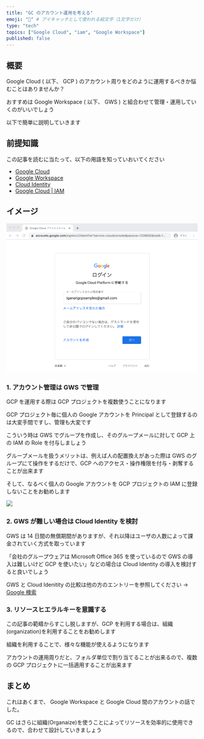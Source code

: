 ```yaml
---
title: "GC のアカウント運用を考える"
emoji: "📝" # アイキャッチとして使われる絵文字（1文字だけ）
type: "tech"
topics: ["Google Cloud", "iam", "Google Workspace"]
published: false
---
```


## 概要

Google Cloud ( 以下、 GCP ) のアカウント周りをどのように運用するべきか悩むことはありませんか？

おすすめは Google Workspace ( 以下、 GWS ) と組合わせて管理・運用していくのがいいでしょう

以下で簡単に説明していきます

## 前提知識

この記事を読むに当たって、以下の用語を知っていおいてください

+ [Google Cloud](https://cloud.google.com/)
+ [Google Workspace](https://workspace.google.com/)
+ [Cloud Identity](https://support.google.com/cloudidentity/answer/7319251)
+ [Google Cloud | IAM](https://cloud.google.com/iam/docs/overview)

## イメージ

![](https://raw.githubusercontent.com/iganari/zenn-public/main/articles/images/000-gcp-free-tier/02.png)

### 1. アカウント管理は GWS で管理

GCP を運用する際は GCP プロジェクトを複数使うことになります

GCP プロジェクト毎に個人の Google アカウントを Principal として登録するのは大変手間ですし、管理も大変です

こういう時は GWS でグループを作成し、そのグループメールに対して GCP 上の IAM の Role を付与しましょう

グループメールを扱うメリットは、例えば人の配置換えがあった際は GWS のグループにて操作をするだけで、GCP へのアクセス・操作権限を付与・剥奪することが出来ます

そして、なるべく個人の Google アカウントを GCP プロジェクトの IAM に登録しないことをお勧めします

![](https://cloud.google.com/iam/img/iam-overview-basics.svg)

### 2. GWS が難しい場合は Cloud Identity を検討

GWS は 14 日間の無償期間がありますが、それ以降はユーザの人数によって課金されていく方式を取っています

「会社のグループウェアは Microsoft Office 365 を使っているので GWS の導入は難しいけど GCP を使いたい」などの場合は Cloud Identity の導入を検討すると良いでしょう

GWS と Cloud Idenitity の比較は他の方のエントリーを参照してください -> [Google 検索](https://www.google.com/search?q=cloud+identity+google+workspace+%E9%81%95%E3%81%84)

### 3. リソースヒエラルキーを意識する

この記事の範疇からすこし脱しますが、GCP を利用する場合は、組織(organization)を利用することをお勧めします

組織を利用することで、様々な機能が使えるようになります

アカウントの運用周りだと、フォルダ単位で割り当てることが出来るので、複数の GCP プロジェクトに一括適用することが出来ます

## まとめ

これはあくまで、 Google Workspace と Google Cloud 間のアカウントの話でした。

GC はさらに組織(Organaize)を使うことによってリソースを効率的に使用できるので、合わせて設計していきましょう

